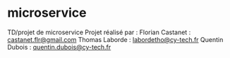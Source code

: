 # microservice
TD/projet de microservice
Projet réalisé par :
  Florian Castanet : castanet.flr@gmail.com
  Thomas Laborde : labordetho@cy-tech.fr
  Quentin Dubois : quentin.dubois@cy-tech.fr

